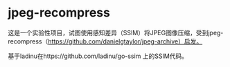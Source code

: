 # jpeg-recompress

这是一个实验性项目，试图使用感知差异（SSIM）将JPEG图像压缩，受到jpeg-recompress（https://github.com/danielgtaylor/jpeg-archive）启发。

基于ladinu在https://github.com/ladinu/go-ssim 上的SSIM代码。
